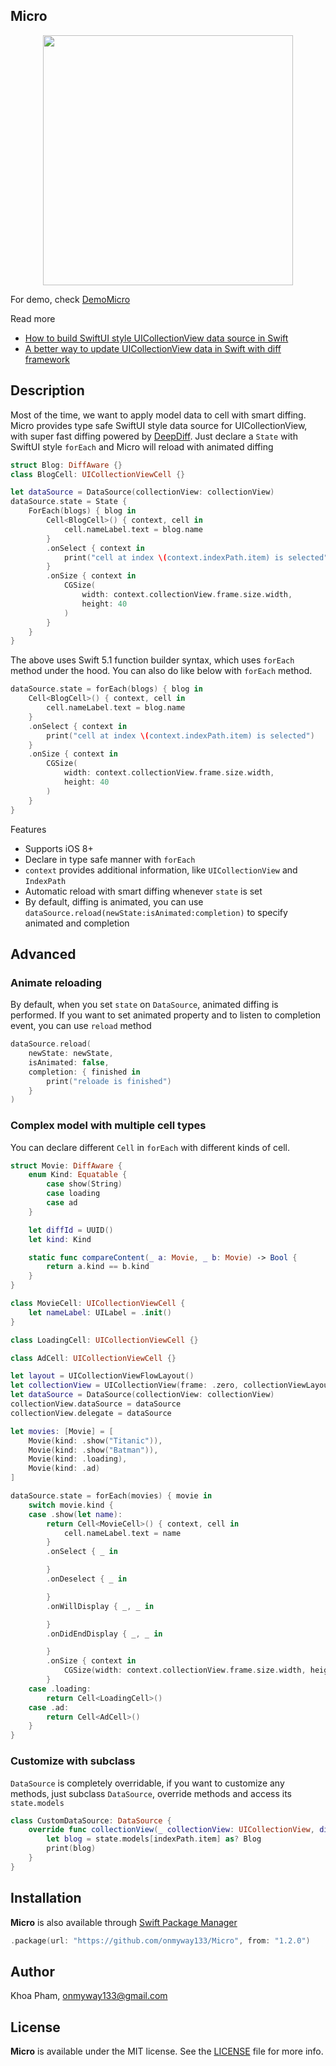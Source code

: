## Micro

<div align="center">
<img src="Screenshots/demo.gif" height=400>
</div>

For demo, check [DemoMicro](https://github.com/onmyway133/Micro/tree/master/Example/DemoMicro)

Read more

- [How to build SwiftUI style UICollectionView data source in Swift](https://onmyway133.github.io/blog/How-to-build-SwiftUI-style-UICollectionView-data-source-in-Swift/)
- [A better way to update UICollectionView data in Swift with diff framework](https://medium.com/flawless-app-stories/a-better-way-to-update-uicollectionview-data-in-swift-with-diff-framework-924db158db86)

## Description

Most of the time, we want to apply model data to cell with smart diffing.
Micro provides type safe SwiftUI style data source for UICollectionView, with super fast diffing powered by [DeepDiff](https://github.com/onmyway133/DeepDiff).
Just declare a `State` with SwiftUI style `forEach` and Micro will reload with animated diffing

```swift
struct Blog: DiffAware {}
class BlogCell: UICollectionViewCell {}

let dataSource = DataSource(collectionView: collectionView)
dataSource.state = State {
    ForEach(blogs) { blog in
        Cell<BlogCell>() { context, cell in
            cell.nameLabel.text = blog.name
        }
        .onSelect { context in 
            print("cell at index \(context.indexPath.item) is selected")
        }
        .onSize { context in 
            CGSize(
                width: context.collectionView.frame.size.width, 
                height: 40
            )
        }
    }
}
```

The above uses Swift 5.1 function builder syntax, which uses `forEach` method under the hood. You can also do like below with `forEach` method. 

```swift
dataSource.state = forEach(blogs) { blog in
    Cell<BlogCell>() { context, cell in
        cell.nameLabel.text = blog.name
    }
    .onSelect { context in 
        print("cell at index \(context.indexPath.item) is selected")
    }
    .onSize { context in 
        CGSize(
            width: context.collectionView.frame.size.width, 
            height: 40
        )
    }
}
```

Features

- Supports iOS 8+
- Declare in type safe manner with `forEach`
- `context` provides additional information, like `UICollectionView` and `IndexPath`
- Automatic reload with smart diffing whenever `state` is set
- By default, diffing is animated, you can use `dataSource.reload(newState:isAnimated:completion)` to specify animated and completion

## Advanced

### Animate reloading

By default, when you set `state` on `DataSource`, animated diffing is performed. If you want to set animated property and to listen to completion event, you can use `reload` method

```swift
dataSource.reload(
    newState: newState,
    isAnimated: false,
    completion: { finished in
        print("reloade is finished")
    }
)
```

### Complex model with multiple cell types

You can declare different `Cell` in `forEach` with different kinds of cell.

```swift
struct Movie: DiffAware {
    enum Kind: Equatable {
        case show(String)
        case loading
        case ad
    }

    let diffId = UUID()
    let kind: Kind

    static func compareContent(_ a: Movie, _ b: Movie) -> Bool {
        return a.kind == b.kind
    }
}

class MovieCell: UICollectionViewCell {
    let nameLabel: UILabel = .init()
}

class LoadingCell: UICollectionViewCell {}

class AdCell: UICollectionViewCell {}

let layout = UICollectionViewFlowLayout()
let collectionView = UICollectionView(frame: .zero, collectionViewLayout: layout)
let dataSource = DataSource(collectionView: collectionView)
collectionView.dataSource = dataSource
collectionView.delegate = dataSource

let movies: [Movie] = [
    Movie(kind: .show("Titanic")),
    Movie(kind: .show("Batman")),
    Movie(kind: .loading),
    Movie(kind: .ad)
]

dataSource.state = forEach(movies) { movie in
    switch movie.kind {
    case .show(let name):
        return Cell<MovieCell>() { context, cell in
            cell.nameLabel.text = name
        }
        .onSelect { _ in

        }
        .onDeselect { _ in

        }
        .onWillDisplay { _, _ in

        }
        .onDidEndDisplay { _, _ in

        }
        .onSize { context in
            CGSize(width: context.collectionView.frame.size.width, height: 40)
        }
    case .loading:
        return Cell<LoadingCell>()
    case .ad:
        return Cell<AdCell>()
    }
}
```

### Customize with subclass

`DataSource` is completely overridable, if you want to customize any methods, just subclass `DataSource`, override methods and access its `state.models` 

```swift
class CustomDataSource: DataSource {
    override func collectionView(_ collectionView: UICollectionView, didSelectItemAt indexPath: IndexPath) {
        let blog = state.models[indexPath.item] as? Blog
        print(blog)
    }
}
```

## Installation

**Micro** is also available through [Swift Package Manager](https://swift.org/package-manager/)

```swift
.package(url: "https://github.com/onmyway133/Micro", from: "1.2.0")
```

## Author

Khoa Pham, onmyway133@gmail.com

## License

**Micro** is available under the MIT license. See the [LICENSE](https://github.com/onmyway133/Micro/blob/master/LICENSE.md) file for more info.
